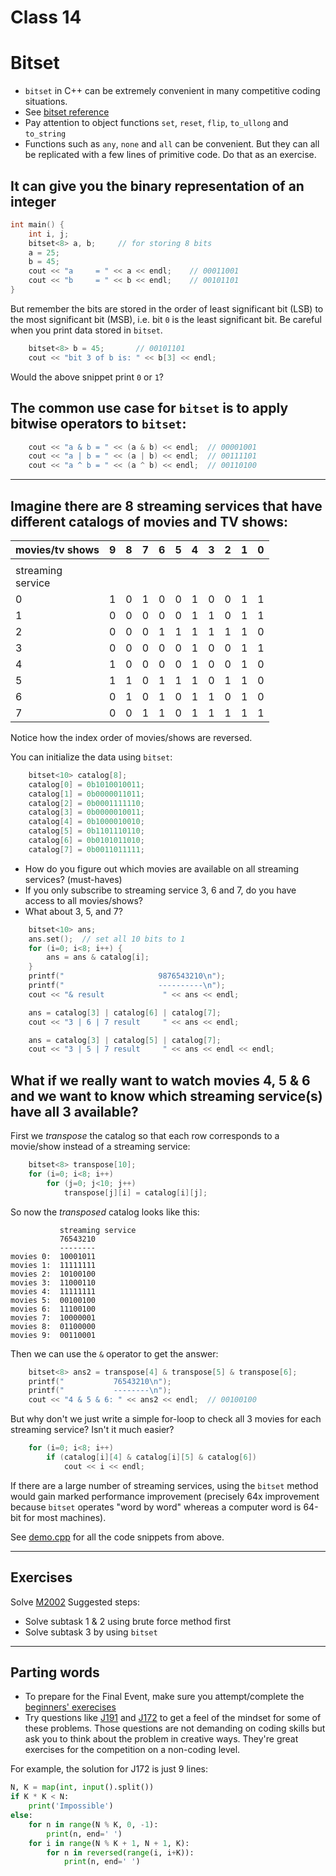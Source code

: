 # Class 14 
# Bitset
- `bitset` in C++ can be extremely convenient in many competitive coding situations.
- See [bitset reference](https://www.cplusplus.com/reference/bitset/bitset)
- Pay attention to object functions `set`, `reset`, `flip`, `to_ullong` and `to_string`
- Functions such as `any`, `none` and `all` can be convenient. But they can all be replicated with a few lines of primitive code. Do that as an exercise.

## It can give you the binary representation of an integer
```c++
int main() {
    int i, j;
    bitset<8> a, b;		// for storing 8 bits
    a = 25;
    b = 45;
    cout << "a     = " << a << endl;	// 00011001
    cout << "b     = " << b << endl;	// 00101101
}
```

But remember the bits are stored in the order of least significant bit (LSB) to the most significant bit (MSB), i.e. bit `0` is the least significant bit. Be careful when you print data stored in `bitset`.
```c++
    bitset<8> b = 45;		// 00101101
    cout << "bit 3 of b is: " << b[3] << endl;
```
Would the above snippet print `0` or `1`?

## The common use case for `bitset` is to apply bitwise operators to `bitset`:
```c++
    cout << "a & b = " << (a & b) << endl;	// 00001001
    cout << "a | b = " << (a | b) << endl;	// 00111101
    cout << "a ^ b = " << (a ^ b) << endl;	// 00110100
```

---

## Imagine there are 8 streaming services that have different catalogs of movies and TV shows:
|movies/tv shows|9|8|7|6|5|4|3|2|1|0|
|---|---|---|---|---|---|---|---|---|---|---|
||||||||||||
|streaming<br>service|||||||||||
|0|1|0|1|0|0|1|0|0|1|1|
|1|0|0|0|0|0|1|1|0|1|1|
|2|0|0|0|1|1|1|1|1|1|0|
|3|0|0|0|0|0|1|0|0|1|1|
|4|1|0|0|0|0|1|0|0|1|0|
|5|1|1|0|1|1|1|0|1|1|0|
|6|0|1|0|1|0|1|1|0|1|0|
|7|0|0|1|1|0|1|1|1|1|1|

Notice how the index order of movies/shows are reversed.

You can initialize the data using `bitset`:
```c++
    bitset<10> catalog[8];
    catalog[0] = 0b1010010011;
    catalog[1] = 0b0000011011;
    catalog[2] = 0b0001111110;
    catalog[3] = 0b0000010011;
    catalog[4] = 0b1000010010;
    catalog[5] = 0b1101110110;
    catalog[6] = 0b0101011010;
    catalog[7] = 0b0011011111;
```

- How do you figure out which movies are available on all streaming services? (must-haves)
- If you only subscribe to streaming service 3, 6 and 7, do you have access to all movies/shows?
- What about 3, 5, and 7?

```c++
    bitset<10> ans;
    ans.set();	// set all 10 bits to 1
    for (i=0; i<8; i++) {
        ans = ans & catalog[i];
    }
    printf("                     9876543210\n");		
    printf("                     ----------\n");
    cout << "& result             " << ans << endl;

    ans = catalog[3] | catalog[6] | catalog[7];
    cout << "3 | 6 | 7 result     " << ans << endl;

    ans = catalog[3] | catalog[5] | catalog[7];
    cout << "3 | 5 | 7 result     " << ans << endl << endl;
```

## What if we really want to watch movies 4, 5 & 6 and we want to know which streaming service(s) have all 3 available?
First we *transpose* the catalog so that each row corresponds to a movie/show instead of a streaming service:
```c++
    bitset<8> transpose[10];
    for (i=0; i<8; i++)
        for (j=0; j<10; j++)
            transpose[j][i] = catalog[i][j];
```
So now the *transposed* catalog looks like this:
```
           streaming service
           76543210
           --------
movies 0:  10001011
movies 1:  11111111
movies 2:  10100100
movies 3:  11000110
movies 4:  11111111
movies 5:  00100100
movies 6:  11100100
movies 7:  10000001
movies 8:  01100000
movies 9:  00110001
```

Then we can use the `&` operator to get the answer:
```c++
    bitset<8> ans2 = transpose[4] & transpose[5] & transpose[6];
    printf("           76543210\n");
    printf("           --------\n");
    cout << "4 & 5 & 6: " << ans2 << endl;	// 00100100
```

But why don't we just write a simple for-loop to check all 3 movies for each streaming service? Isn't it much easier?
```c++
    for (i=0; i<8; i++)
        if (catalog[i][4] & catalog[i][5] & catalog[6])
            cout << i << endl;
```

If there are a large number of streaming services, using the `bitset` method would gain marked performance improvement (precisely 64x improvement because `bitset` operates "word by word" whereas a computer word is 64-bit for most machines).

See [demo.cpp](https://github.com/miyagi-sensei/georgia/blob/main/class14/demo.cpp) for all the code snippets from above.

---

## Exercises
Solve [M2002](https://judge.hkoi.org/task/M2002)
Suggested steps:
- Solve subtask 1 & 2 using brute force method first
- Solve subtask 3 by using `bitset`

---

## Parting words
- To prepare for the Final Event, make sure you attempt/complete the [beginners' exerecises](https://github.com/miyagi-sensei/georgia/blob/main/beginners.md)
- Try questions like [J191](https://judge.hkoi.org/task/J191) and [J172](https://judge.hkoi.org/task/J172) to get a feel of the mindset for some of these problems. Those questions are not demanding on coding skills but ask you to think about the problem in creative ways. They're great exercises for the competition on a non-coding level.

For example, the solution for J172 is just 9 lines:
```python
N, K = map(int, input().split())
if K * K < N:
    print('Impossible')
else:
    for n in range(N % K, 0, -1):
        print(n, end=' ')
    for i in range(N % K + 1, N + 1, K):
        for n in reversed(range(i, i+K)):
            print(n, end=' ')
```
